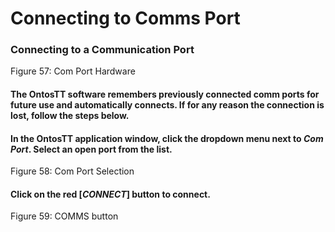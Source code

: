 # Connecting to Comms Port

### Connecting to a Communication Port <a href="#_toc84500392" id="_toc84500392"></a>

Figure 57: Com Port Hardware

#### The OntosTT software remembers previously connected comm ports for future use and automatically connects. If for any reason the connection is lost, follow the steps below. <a href="#_ref67315375" id="_ref67315375"></a>

#### In the OntosTT application window, click the dropdown menu next to _Com Port_. Select an open port from the list.



Figure 58: Com Port Selection

#### Click on the red \[_**CONNECT**_] button to connect.



Figure 59: COMMS button

### &#x20;<a href="#_toc84500395" id="_toc84500395"></a>
